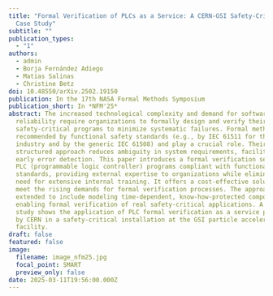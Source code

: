 ```yaml
---
title: "Formal Verification of PLCs as a Service: A CERN-GSI Safety-Critical
  Case Study"
subtitle: ""
publication_types:
  - "1"
authors:
  - admin
  - Borja Fernández Adiego
  - Matias Salinas
  - Christine Betz
doi: 10.48550/arXiv.2502.19150
publication: In the 17th NASA Formal Methods Symposium
publication_short: In *NFM'25*
abstract: The increased technological complexity and demand for software
  reliability require organizations to formally design and verify their
  safety-critical programs to minimize systematic failures. Formal methods are
  recommended by functional safety standards (e.g., by IEC 61511 for the process
  industry and by the generic IEC 61508) and play a crucial role. Their
  structured approach reduces ambiguity in system requirements, facilitating
  early error detection. This paper introduces a formal verification service for
  PLC (programmable logic controller) programs compliant with functional safety
  standards, providing external expertise to organizations while eliminating the
  need for extensive internal training. It offers a cost-effective solution to
  meet the rising demands for formal verification processes. The approach is
  extended to include modeling time-dependent, know-how-protected components,
  enabling formal verification of real safety-critical applications. A case
  study shows the application of PLC formal verification as a service provided
  by CERN in a safety-critical installation at the GSI particle accelerator
  facility.
draft: false
featured: false
image:
  filename: image_nfm25.jpg
  focal_point: SMART
  preview_only: false
date: 2025-03-11T19:56:00.000Z
---
```

